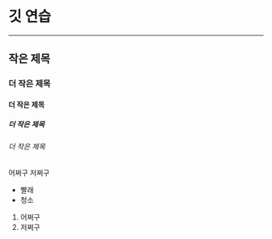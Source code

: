 # 깃 연습

---

## 작은 제목

### 더 작은 제목
#### 더 작은 제목
##### 더 작은 제목
###### 더 작은 제목

어쩌구 저쩌구

- 빨래
- 청소

1. 어쩌구
2. 저쩌구
